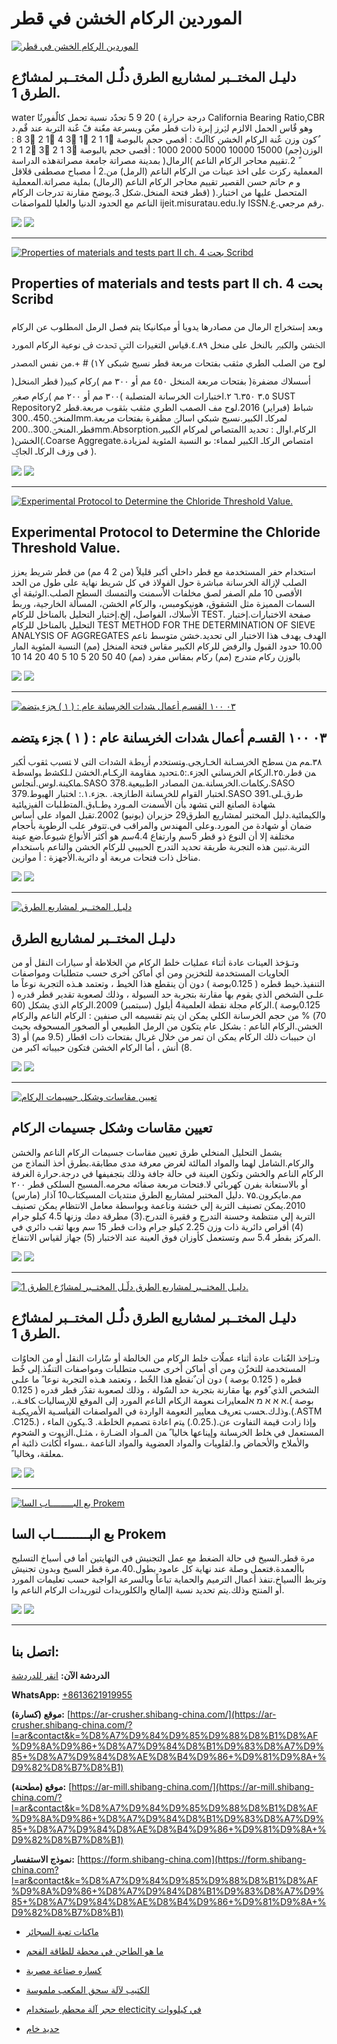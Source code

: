 # الموردين الركام الخشن في قطر

<a href="https://swt.shibang-china.com/?l=ar&img&k=%D8%A7%D9%84%D9%85%D9%88%D8%B1%D8%AF%D9%8A%D9%86+%D8%A7%D9%84%D8%B1%D9%83%D8%A7%D9%85+%D8%A7%D9%84%D8%AE%D8%B4%D9%86+%D9%81%D9%8A+%D9%82%D8%B7%D8%B1" target="_blank">![الموردين الركام الخشن في قطر](http://static.shibang-china.com/all-800x300/161.jpg)</a>

## دليـل المختــبر لمشاريع الطرق دلٌـل المختــبر لمشارٌع الطرق 1.
water درجة حرارة ) 20 9 5 تحدٌد نسبة تحمل كالٌفورنٌا California Bearing Ratio,CBR وهو قٌاس الحمل الالزم لؽرز إبرة ذات قطر معٌن وبسرعة معٌنة فً عٌنة التربة عند قٌم.د ٌكون وزن عٌنة الركام الخشن كاآلتً : أقصى حجم بالبوصة 1ً 1 2 1ً 3ً 4 1ً 2 3ً 8 : الوزن(جم) 15000 10000 5000 2000 1000 : أقصى حجم بالبوصة 3ً 1 2 3ً 2ً 1 2 ً 2.تقييم محاجر الركام الناعم )الرمال( بمدينة مصراتة جامعة مصراتةهذه الدراسة المعملية ركزت على اخذ عينات من الركام الناعم (الرمل) من.2 أ مصباح مصطفى قلاقل و م حاتم حسن القصير تقييم محاجر الركام الناعم (الرمال) بملية مصراتة.المعملية المتحصل عليها من اختبار.( (قطر فتحة المنخل.شكل 3.يوضح مقارنة تدرجات الركام الناعم مع الحدود الدنيا والعليا للمواصفات ijeit.misuratau.edu.ly ISSN.رقم مرجعي.ع.


<a href="https://whatsapp.shibangsoft.com/WhatsApp.php" target="_blank" title="WhatsApp">![](http://static.shibang-china.com/icon/whatsapp.png)</a> <a href="https://swt.shibang-china.com/?l=ar&icon&k=%D8%A7%D9%84%D9%85%D9%88%D8%B1%D8%AF%D9%8A%D9%86+%D8%A7%D9%84%D8%B1%D9%83%D8%A7%D9%85+%D8%A7%D9%84%D8%AE%D8%B4%D9%86+%D9%81%D9%8A+%D9%82%D8%B7%D8%B1" target="_blank">![](http://static.shibang-china.com/icon/chat-ar.png)</a>

---

<a href="https://swt.shibang-china.com/?l=ar&img&k=%D8%A7%D9%84%D9%85%D9%88%D8%B1%D8%AF%D9%8A%D9%86+%D8%A7%D9%84%D8%B1%D9%83%D8%A7%D9%85+%D8%A7%D9%84%D8%AE%D8%B4%D9%86+%D9%81%D9%8A+%D9%82%D8%B7%D8%B1" target="_blank">![Properties of materials and tests part II ch. 4 بحت Scribd](http://static.shibang-china.com/all-800x300/1385.jpg)</a>

## Properties of materials and tests part II ch. 4 بحت Scribd
ﻭﺑﻌﺪ ﺇﺳﺘﺨﺮﺍﺝ ﺍﻟﺮﻣﺎﻝ ﻣﻦ ﻣﺼﺎﺩﺭﻫﺎ ﻳﺪﻭﻳﺎ ﺃﻭ ﻣﻴﻜﺎﻧﻴﻜﺎ ﻳﺘﻢ ﻓﺼﻞ ﺍﻟﺮﻣﻞ ﺍﳌﻄﻠﻮﺏ ﻋﻦ ﺍﻟﺮﻛﺎﻡ ﺍﳋﺸﻦ ﻭﺍﻟﻜﺒﲑ ﺑﺎﻟﻨﺨﻞ ﻋﻠﻰ ﻣﻨﺨﻞ ٤.٨٩.ﻗﻴﺎﺱ ﺍﻟﺘﻐﲑﺍﺕ ﺍﻟﱵ ﲢﺪﺙ ﰱ ﻧﻮﻋﻴﺔ ﺍﻟﺮﻛﺎﻡ ﺍﳌﻮﺭﺩ ﻣﻦ ﻧﻔﺲ ﺍﳌﺼﺪﺭ.+ # (١Y ﻟﻮﺡ ﻣﻦ ﺍﻟﺼﻠﺐ ﺍﻟﻄﺮﻱ ﻣﺜﻘﺐ ﺑﻔﺘﺤﺎﺕ ﻣﺮﺑﻌﺔ ﻗﻄﺮ ﻧﺴﻴﺞ ﺷﺒﻜﻰ )ﺃﺳﺴﻼﻙ ﻣﻀﻔﺮﺓ( ﺑﻔﺘﺤﺎﺕ ﻣﺮﺑﻌﺔ ﺍﳌﻨﺨﻞ ٤٥٠ ﻣﻢ ﺃﻭ ٣٠٠ ﻣﻢ )ﺭﻛﺎﻡ ﻛﺒﲑ( ﻗﻄﺮ ﺍﳌﻨﺨﻞ ٣٠٠ ﻣﻢ ﺃﻭ ٢٠٠ ﻣﻢ )ﺭﻛﺎﻡ ﺻﻐﲑ( ٣.٥ ٦.٣٥٠ ٢.اختبارات الخرسانة المتصلبة SUST Repository2 شباط (فبراير) 2016.لوح مف الصمب الطري مثقب بثقوب مربعة.قطر المنخؿ.450..300mm.لمركاـ الكبير.نسيج شبكي اسالؾ مظفرة بفتحات مربعة قطر.المنخؿ.300..200mm.Absorption.الركام.اوال : تحديد االمتصاص لمركام الكبير )الخشن(.Coarse Aggregate.امتصاص الركاـ الكبير لمماء: ىو النسبة المئوية لمزيادة فى وزف الركاـ الجاؼ ).


<a href="https://whatsapp.shibangsoft.com/WhatsApp.php" target="_blank" title="WhatsApp">![](http://static.shibang-china.com/icon/whatsapp.png)</a> <a href="https://swt.shibang-china.com/?l=ar&icon&k=%D8%A7%D9%84%D9%85%D9%88%D8%B1%D8%AF%D9%8A%D9%86+%D8%A7%D9%84%D8%B1%D9%83%D8%A7%D9%85+%D8%A7%D9%84%D8%AE%D8%B4%D9%86+%D9%81%D9%8A+%D9%82%D8%B7%D8%B1" target="_blank">![](http://static.shibang-china.com/icon/chat-ar.png)</a>

---

<a href="https://swt.shibang-china.com/?l=ar&img&k=%D8%A7%D9%84%D9%85%D9%88%D8%B1%D8%AF%D9%8A%D9%86+%D8%A7%D9%84%D8%B1%D9%83%D8%A7%D9%85+%D8%A7%D9%84%D8%AE%D8%B4%D9%86+%D9%81%D9%8A+%D9%82%D8%B7%D8%B1" target="_blank">![Experimental Protocol to Determine the Chloride Threshold Value.](http://static.shibang-china.com/all-800x300/101.jpg)</a>

## Experimental Protocol to Determine the Chloride Threshold Value.
استخدام حفر المستخدمة مع قطر داخلي أكبر قليلاً (من 2 4 مم) من قطر شريط يعزز الصلب لإزالة الخرسانة مباشرة حول الفولاذ في كل شريط نهاية على طول من الحد الأقصى 10 ملم الصفر لصق مخلفات الأسمنت والتمسك السطح الصلب.الوثيقة أي السمات المميزة مثل الشقوق، هونيكومبس، والركام الخشن، المسألة الخارجية، وربط الأسلاك، الفواصل، إلخ.إختبار التحليل بالمناخل للركام TEST. صفحة الاختبارات.إختبار التحليل بالمناخل للركام TEST METHOD FOR THE DETERMINATION OF SIEVE ANALYSIS OF AGGREGATES الهدف يهدف هذا الاختبار الى تحديد.خشن متوسط ناعم 10.00 حدود القبول والرفض للركام الكبير مقاس فتحة المنخل (مم) النسبة المئوية المار بالوزن ركام متدرج (مم) ركام بمقاس مفرد (مم) 40 50 20 5 10 5 40 20 14 10


<a href="https://whatsapp.shibangsoft.com/WhatsApp.php" target="_blank" title="WhatsApp">![](http://static.shibang-china.com/icon/whatsapp.png)</a> <a href="https://swt.shibang-china.com/?l=ar&icon&k=%D8%A7%D9%84%D9%85%D9%88%D8%B1%D8%AF%D9%8A%D9%86+%D8%A7%D9%84%D8%B1%D9%83%D8%A7%D9%85+%D8%A7%D9%84%D8%AE%D8%B4%D9%86+%D9%81%D9%8A+%D9%82%D8%B7%D8%B1" target="_blank">![](http://static.shibang-china.com/icon/chat-ar.png)</a>

---

<a href="https://swt.shibang-china.com/?l=ar&img&k=%D8%A7%D9%84%D9%85%D9%88%D8%B1%D8%AF%D9%8A%D9%86+%D8%A7%D9%84%D8%B1%D9%83%D8%A7%D9%85+%D8%A7%D9%84%D8%AE%D8%B4%D9%86+%D9%81%D9%8A+%D9%82%D8%B7%D8%B1" target="_blank">![٠٣ ١٠٠ ﺍﻟﻘﺴـﻡ ﺃﻋﻤﺎل ﺸﺩﺍﺕ ﺍﻟﺨﺭﺴﺎﻨﺔ ﻋﺎﻡ : ( ١ ) ﺠﺯﺀ ﻴﺘﻀﻤ](http://static.shibang-china.com/all-800x300/840.jpg)</a>

## ٠٣ ١٠٠ ﺍﻟﻘﺴـﻡ ﺃﻋﻤﺎل ﺸﺩﺍﺕ ﺍﻟﺨﺭﺴﺎﻨﺔ ﻋﺎﻡ : ( ١ ) ﺠﺯﺀ ﻴﺘﻀﻤ
٣٨.ﻤﻡ ﻤﻥ ﺴﻁﺢ ﺍﻟﺨﺭﺴـﺎﻨﺔ ﺍﻟﺨـﺎﺭﺠﻰ.ﻭﺘﺴﺘﺨﺩﻡ ﺃﺭﺒﻁﺔ ﺍﻟﺸﺩﺍﺕ ﺍﻟﺘﻰ ﻻ ﺘﺴﺒﺏ ﺜﻘﻭﺏ ﺃﻜﺒﺭ ﻤﻥ ﻗﻁﺭ.٢٥.ﺍﻟﺭﻜﺎﻡ ﺍﻟﺨﺭﺴﺎﻨﻲ ﺍﻟﺠﺯﺀ.:٥.ﺘﺤﺩﻴﺩ ﻤﻘﺎﻭﻤﺔ ﺍﻟﺭﻜـﺎﻡ.ﺍﻟﺨﺸﻥ ﻟ.ﻠﻜﺸﻁ ﺒﻭﺍﺴﻁﺔ ﻤﺎﻜﻴﻨﺔ.ﻟﻭﺱ.ﺃﻨﺠﻠﺱ.SASO 378.ﺭﻜﺎﻤﺎﺕ.ﺍﻟﺨﺭﺴﺎﻨﺔ.ﻤﻥ ﺍﻟﻤﺼﺎﺩﺭ ﺍﻟﻁﺒﻴﻌﻴﺔ.SASO 379.ﺍﺨﺘﺒﺎﺭ ﺍﻟﻘﻭﺍﻡ ﻟﻠﺨﺭﺴﺎﻨﺔ ﺍﻟﻁﺎﺯﺠﺔ. .ﺠﺯﺀ.١.: ﺍﺨﺘﺒﺎﺭ ﺍﻟﻬﺒﻭﻁ.SASO 391.ﻁﺭﻕ.ﻠﻰ ﺸﻬﺎﺩﺓ ﺍﻟﺼﺎﻨﻊ ﺍﻟﺘﻲ ﺘﺸﻬﺩ ﺒﺄﻥ ﺍﻷﺴﻤﻨﺕ ﺍﻟﻤـﻭﺭﺩ ﻴﻁـﺎﺒﻕ.ﺍﻟﻤﺘﻁﻠﺒﺎﺕ ﺍﻟﻔﻴﺯﻴﺎﺌﻴﺔ ﻭﺍﻟﻜﻴﻤﺎﺌﻴﺔ.دليل المختبر لمشاريع الطرق29 حزيران (يونيو) 2002.تقبل المواد على أساس ضمان أو شهادة من المورد.وعلى المهندس والمراقب في.تتوفر علب الرطوبة بأحجام مختلفة إلا أن النوع ذو قطر 5سم وارتفاع 4.4سم هو أكثر الأنواع شيوعاً.ضع عينة التربة.تبين هذه التجربة طريقة تحديد التدرج الحبيبي للركام الخشن والناعم باستخدام مناخل ذات فتحات مربعة أو دائرية.الأجهزة : أ موازين.


<a href="https://whatsapp.shibangsoft.com/WhatsApp.php" target="_blank" title="WhatsApp">![](http://static.shibang-china.com/icon/whatsapp.png)</a> <a href="https://swt.shibang-china.com/?l=ar&icon&k=%D8%A7%D9%84%D9%85%D9%88%D8%B1%D8%AF%D9%8A%D9%86+%D8%A7%D9%84%D8%B1%D9%83%D8%A7%D9%85+%D8%A7%D9%84%D8%AE%D8%B4%D9%86+%D9%81%D9%8A+%D9%82%D8%B7%D8%B1" target="_blank">![](http://static.shibang-china.com/icon/chat-ar.png)</a>

---

<a href="https://swt.shibang-china.com/?l=ar&img&k=%D8%A7%D9%84%D9%85%D9%88%D8%B1%D8%AF%D9%8A%D9%86+%D8%A7%D9%84%D8%B1%D9%83%D8%A7%D9%85+%D8%A7%D9%84%D8%AE%D8%B4%D9%86+%D9%81%D9%8A+%D9%82%D8%B7%D8%B1" target="_blank">![دليـل المختــبر لمشاريع الطرق](http://static.shibang-china.com/all-800x300/107.jpg)</a>

## دليـل المختــبر لمشاريع الطرق
وتـؤخذ العينات عادة أثناء عمليات خلط الركام من الخلاطة أو سيارات النقل أو من الحاويات المستخدمة للتخزين ومن أي أماكن أخرى حسب متطلبات ومواصفات التنفيذ.خيط قطره ( 0.125بوصة ) دون أن ينقطع هذا الخيط ، وتعتمد هـذه التجربة نوعاً ما علـى الشخص الذي يقوم بها مقارنة بتجربة حد السيولة ، وذلك لصعوبة تقدير قطر قدره ( 0.125بوصة ).الركام مجلة نقطة العلمية4 أيلول (سبتمبر) 2009.الركام الذي يشكل (60 70) % من حجم الخرسانة الكلي يمكن ان يتم تقسيمه الى صنفين : الركام الناعم والركام الخشن.الركام الناعم : بشكل عام يتكون من الرمل الطبيعي أو الصخور المسحوقه بحيث ان حبيبات ذلك الركام يمكن ان تمر من خلال غربال بفتحات ذات اقطار (9.5 مم) أو (3 8) أنش ، أما الركام الخشن فتكون حبيباته اكبر من.


<a href="https://whatsapp.shibangsoft.com/WhatsApp.php" target="_blank" title="WhatsApp">![](http://static.shibang-china.com/icon/whatsapp.png)</a> <a href="https://swt.shibang-china.com/?l=ar&icon&k=%D8%A7%D9%84%D9%85%D9%88%D8%B1%D8%AF%D9%8A%D9%86+%D8%A7%D9%84%D8%B1%D9%83%D8%A7%D9%85+%D8%A7%D9%84%D8%AE%D8%B4%D9%86+%D9%81%D9%8A+%D9%82%D8%B7%D8%B1" target="_blank">![](http://static.shibang-china.com/icon/chat-ar.png)</a>

---

<a href="https://swt.shibang-china.com/?l=ar&img&k=%D8%A7%D9%84%D9%85%D9%88%D8%B1%D8%AF%D9%8A%D9%86+%D8%A7%D9%84%D8%B1%D9%83%D8%A7%D9%85+%D8%A7%D9%84%D8%AE%D8%B4%D9%86+%D9%81%D9%8A+%D9%82%D8%B7%D8%B1" target="_blank">![تعيين مقاسات وشكل جسيمات الركام](http://static.shibang-china.com/all-800x300/1510.jpg)</a>

## تعيين مقاسات وشكل جسيمات الركام
يشمل التحليل المنخلي طرق تعیین مقاسات جسيمات الركام الناعم والخشن والركام.الشامل لهما والمواد المالئة لغرض معرفة مدى مطابقة.بطرق أخذ النماذج من الركام الناعم والخشن وتكون العينة في حالة جافة وذلك بتجفيفها في درجة.حرارة الغرفة أو بالاستعانة بفرن كهربائي لا.فتحات مربعة صفائه محرمه.المسيح السلکی قطر ۲۰۰ مم.مایکرون.۷۵ .دليل المختبر لمشاريع الطرق منتديات المسيكتاب10 آذار (مارس) 2010.يمكن تصنيف التربة إلي خشنة وناعمة وبواسطة معامل الانتظام يمكن تصنيف التربة إلي منتظمة وحسنة التدرج و فقيرة التدرج.(3) مطرقة دمك وزنها 4.5 كيلو جرام (4) أقراص دائرية ذات وزن 2.25 كيلو جرام وذات قطر 15 سم وبها ثقب دائري في المركز بقطر 5.4 سم وتستعمل كأوزان فوق العينة عند الاختبار (5) جهاز لقياس الانتفاخ.


<a href="https://whatsapp.shibangsoft.com/WhatsApp.php" target="_blank" title="WhatsApp">![](http://static.shibang-china.com/icon/whatsapp.png)</a> <a href="https://swt.shibang-china.com/?l=ar&icon&k=%D8%A7%D9%84%D9%85%D9%88%D8%B1%D8%AF%D9%8A%D9%86+%D8%A7%D9%84%D8%B1%D9%83%D8%A7%D9%85+%D8%A7%D9%84%D8%AE%D8%B4%D9%86+%D9%81%D9%8A+%D9%82%D8%B7%D8%B1" target="_blank">![](http://static.shibang-china.com/icon/chat-ar.png)</a>

---

<a href="https://swt.shibang-china.com/?l=ar&img&k=%D8%A7%D9%84%D9%85%D9%88%D8%B1%D8%AF%D9%8A%D9%86+%D8%A7%D9%84%D8%B1%D9%83%D8%A7%D9%85+%D8%A7%D9%84%D8%AE%D8%B4%D9%86+%D9%81%D9%8A+%D9%82%D8%B7%D8%B1" target="_blank">![دليـل المختــبر لمشاريع الطرق دلٌـل المختــبر لمشارٌع الطرق 1.](http://static.shibang-china.com/all-800x300/1417.jpg)</a>

## دليـل المختــبر لمشاريع الطرق دلٌـل المختــبر لمشارٌع الطرق 1.
وتـإخذ العٌنات عادة أثناء عملٌات خلط الركام من الخالطة أو سٌارات النقل أو من الحاوٌات المستخدمة للتخزٌن ومن أي أماكن أخرى حسب متطلبات ومواصفات التنفٌذ.إلى خٌط قطره ( 0.125 بوصة ) دون أن ٌنقطع هذا الخٌط ، وتعتمد هـذه التجربة نوعا ً ما علـى الشخص الذي ٌقوم بها مقارنة بتجربة حد السٌولة ، وذلك لصعوبة تقدٌر قطر قدره ( 0.125 بوصة ).א א א מ אﻟﻤﻌﺎﻴﺭﺍﺕ ﻨﻌﻭﻤﺔ ﺍﻟﺭﻜﺎﻡ ﺍﻟﻨﺎﻋﻡ ﺍﻟﻤﻭﺭﺩ ﺇﻟﻰ ﺍﻟﻤﻭﻗﻊ ﻟﻺﺭﺴﺎﻟﻴﺎﺕ ﻜﺎﻓـﺔ.، ﻭﺫﻟـﻙ.ﺤﺴﺏ ﺘﻌﺭﻴﻑ ﻤﻌﺎﻴﻴﺭ ﺍﻟﻨﻌﻭﻤﺔ ﺍﻟﻭﺍﺭﺩﺓ ﻓﻲ ﺍﻟﻤﻭﺍﺼﻔﺎﺕ ﺍﻟﻘﻴﺎﺴـﻴﺔ ﺍﻷﻤﺭﻴﻜﻴـﺔ.(.ASTM .C125.) ، ﻭﺇﺫﺍ ﺯﺍﺩﺕ ﻗﻴﻤﺔ ﺍﻟﺘﻔﺎﻭﺕ ﻋﻥ.(.0.25.) ﻴﺘﻡ ﺍﻋﺎﺩﺓ ﺘﺼﻤﻴﻡ ﺍﻟﺨﻠﻁﺔ. 3.ﻴﻜﻭﻥ ﺍﻟﻤﺎﺀ ﺍﻟﻤﺴﺘﻌﻤل ﻓﻲ ﺨﻠﻁ ﺍﻟﺨﺭﺴﺎﻨﺔ ﻭﺇﻴﻨﺎﻋﻬﺎ ﺨﺎﻟﻴﺎﹰ ﻤﻥ ﺍﻟﻤـﻭﺍﺩ ﺍﻟﻀـﺎﺭﺓ ، ﻤﺜـل.ﺍﻟﺯﻴﻭﺕ ﻭ ﺍﻟﺸﺤﻭﻡ ﻭﺍﻷﻤﻼﺡ ﻭﺍﻷﺤﻤﺎﺽ ﻭﺍ.ﻟﻘﻠﻭﻴﺎﺕ ﻭﺍﻟﻤﻭﺍﺩ ﺍﻟﻌﻀﻭﻴﺔ ﻭﺍﻟﻤﻭﺍﺩ ﺍﻟﻨﺎﻋﻤﺔ ،.ﺴﻭﺍﺀ ﺃﻜﺎﻨﺕ ﺫﺍﺌﺒﺔ ﺃﻡ ﻤﻌﻠﻘﺔ، ﻭﺨﺎﻟﻴﺎﹰ.


<a href="https://whatsapp.shibangsoft.com/WhatsApp.php" target="_blank" title="WhatsApp">![](http://static.shibang-china.com/icon/whatsapp.png)</a> <a href="https://swt.shibang-china.com/?l=ar&icon&k=%D8%A7%D9%84%D9%85%D9%88%D8%B1%D8%AF%D9%8A%D9%86+%D8%A7%D9%84%D8%B1%D9%83%D8%A7%D9%85+%D8%A7%D9%84%D8%AE%D8%B4%D9%86+%D9%81%D9%8A+%D9%82%D8%B7%D8%B1" target="_blank">![](http://static.shibang-china.com/icon/chat-ar.png)</a>

---

<a href="https://swt.shibang-china.com/?l=ar&img&k=%D8%A7%D9%84%D9%85%D9%88%D8%B1%D8%AF%D9%8A%D9%86+%D8%A7%D9%84%D8%B1%D9%83%D8%A7%D9%85+%D8%A7%D9%84%D8%AE%D8%B4%D9%86+%D9%81%D9%8A+%D9%82%D8%B7%D8%B1" target="_blank">![بع البـــــــــاب السا Prokem](http://static.shibang-china.com/all-800x300/1370.jpg)</a>

## بع البـــــــــاب السا Prokem
مرة قطر.السيخ فى حالة الضغط مع عمل التجنيش فى النهايتين أما فى أسياخ التسليح باألعمدة.فتعمل وصلة عند نهاية كل عامود بطول.40.مرة قطر السيخ وبدون تجنيش وتربط األسياخ.تنفذ أعمال الترميم والحماية تباعاً وبالسرعة الواجبة حسب تعليمات المورد أو المنتج وذلك.يتم تحديد نسبة اإلمالح والكلوريدات لتوريدات الركام الناعم وا.

<a href="https://whatsapp.shibangsoft.com/WhatsApp.php" target="_blank" title="WhatsApp">![](http://static.shibang-china.com/icon/whatsapp.png)</a> <a href="https://swt.shibang-china.com/?l=ar&icon&k=%D8%A7%D9%84%D9%85%D9%88%D8%B1%D8%AF%D9%8A%D9%86+%D8%A7%D9%84%D8%B1%D9%83%D8%A7%D9%85+%D8%A7%D9%84%D8%AE%D8%B4%D9%86+%D9%81%D9%8A+%D9%82%D8%B7%D8%B1" target="_blank">![](http://static.shibang-china.com/icon/chat-ar.png)</a>

---
## اتصل بنا:

**الدردشة الآن:** [انقر للدردشة](https://swt.shibang-china.com?l=ar&contact&k=%D8%A7%D9%84%D9%85%D9%88%D8%B1%D8%AF%D9%8A%D9%86+%D8%A7%D9%84%D8%B1%D9%83%D8%A7%D9%85+%D8%A7%D9%84%D8%AE%D8%B4%D9%86+%D9%81%D9%8A+%D9%82%D8%B7%D8%B1)

**WhatsApp:**  [+8613621919955](https://whatsapp.shibangsoft.com/WhatsApp.php)

**موقع (كسارة):** [https://ar-crusher.shibang-china.com/](https://ar-crusher.shibang-china.com/?l=ar&contact&k=%D8%A7%D9%84%D9%85%D9%88%D8%B1%D8%AF%D9%8A%D9%86+%D8%A7%D9%84%D8%B1%D9%83%D8%A7%D9%85+%D8%A7%D9%84%D8%AE%D8%B4%D9%86+%D9%81%D9%8A+%D9%82%D8%B7%D8%B1)

**موقع (مطحنة):** [https://ar-mill.shibang-china.com/](https://ar-mill.shibang-china.com/?l=ar&contact&k=%D8%A7%D9%84%D9%85%D9%88%D8%B1%D8%AF%D9%8A%D9%86+%D8%A7%D9%84%D8%B1%D9%83%D8%A7%D9%85+%D8%A7%D9%84%D8%AE%D8%B4%D9%86+%D9%81%D9%8A+%D9%82%D8%B7%D8%B1)

**نموذج الاستفسار:** [https://form.shibang-china.com](https://form.shibang-china.com?l=ar&contact&k=%D8%A7%D9%84%D9%85%D9%88%D8%B1%D8%AF%D9%8A%D9%86+%D8%A7%D9%84%D8%B1%D9%83%D8%A7%D9%85+%D8%A7%D9%84%D8%AE%D8%B4%D9%86+%D9%81%D9%8A+%D9%82%D8%B7%D8%B1)

* [ماكنات تعبة السجائر](../22/%D9%85%D8%A7%D9%83%D9%86%D8%A7%D8%AA%20%D8%AA%D8%B9%D8%A8%D8%A9%20%D8%A7%D9%84%D8%B3%D8%AC%D8%A7%D8%A6%D8%B1.md)

* [ما هو الطاحن في محطة للطاقة الفحم](../23/%D9%85%D8%A7%20%D9%87%D9%88%20%D8%A7%D9%84%D8%B7%D8%A7%D8%AD%D9%86%20%D9%81%D9%8A%20%D9%85%D8%AD%D8%B7%D8%A9%20%D9%84%D9%84%D8%B7%D8%A7%D9%82%D8%A9%20%D8%A7%D9%84%D9%81%D8%AD%D9%85.md)

* [كساره صتاعة مصرية](../21/%D9%83%D8%B3%D8%A7%D8%B1%D9%87%20%D8%B5%D8%AA%D8%A7%D8%B9%D8%A9%20%D9%85%D8%B5%D8%B1%D9%8A%D8%A9.md)

* [الكتيب لآلة سحق المكعب ملموسة](../23/%D8%A7%D9%84%D9%83%D8%AA%D9%8A%D8%A8%20%D9%84%D8%A2%D9%84%D8%A9%20%D8%B3%D8%AD%D9%82%20%D8%A7%D9%84%D9%85%D9%83%D8%B9%D8%A8%20%D9%85%D9%84%D9%85%D9%88%D8%B3%D8%A9.md)

* [حجر آلة محطم باستخدام electicity في كيلووات](../25/%D8%AD%D8%AC%D8%B1%20%D8%A2%D9%84%D8%A9%20%D9%85%D8%AD%D8%B7%D9%85%20%D8%A8%D8%A7%D8%B3%D8%AA%D8%AE%D8%AF%D8%A7%D9%85%20electicity%20%D9%81%D9%8A%20%D9%83%D9%8A%D9%84%D9%88%D9%88%D8%A7%D8%AA.md)

* [حديد خام](../21/%D8%AD%D8%AF%D9%8A%D8%AF%20%D8%AE%D8%A7%D9%85.md)